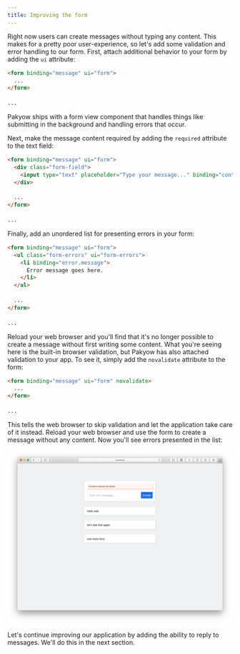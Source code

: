 ```yaml
---
title: Improving the form
---
```


Right now users can create messages without typing any content. This makes for a pretty poor user-experience, so let's add some validation and error handling to our form. First, attach additional behavior to your form by adding the `ui` attribute:

```html
<form binding="message" ui="form">
  ...
</form>

...
```

Pakyow ships with a form view component that handles things like submitting in the background and handling errors that occur.

Next, make the message content required by adding the `required` attribute to the text field:

```html
<form binding="message" ui="form">
  <div class="form-field">
    <input type="text" placeholder="Type your message..." binding="content" required>
  </div>

  ...
</form>

...
```

Finally, add an unordered list for presenting errors in your form:

```html
<form binding="message" ui="form">
  <ul class="form-errors" ui="form-errors">
    <li binding="error.message">
      Error message goes here.
    </li>
  </ul>

  ...
</form>

...
```

Reload your web browser and you'll find that it's no longer possible to create a message without first writing some content. What you're seeing here is the built-in browser validation, but Pakyow has also attached validation to your app. To see it, simply add the `novalidate` attribute to the form:

```html
<form binding="message" ui="form" novalidate>
  ...
</form>

...
```

This tells the web browser to skip validation and let the application take care of it instead. Reload your web browser and use the form to create a message without any content. Now you'll see errors presented in the list:

![Pakyow Example: Form Errors](https://github.com/metabahn/pakyow-marketing-public/raw/master/docs/common/images/hello-example-screen-7.png "Pakyow Example: Form Errors")

Let's continue improving our application by adding the ability to reply to messages. We'll do this in the next section.

